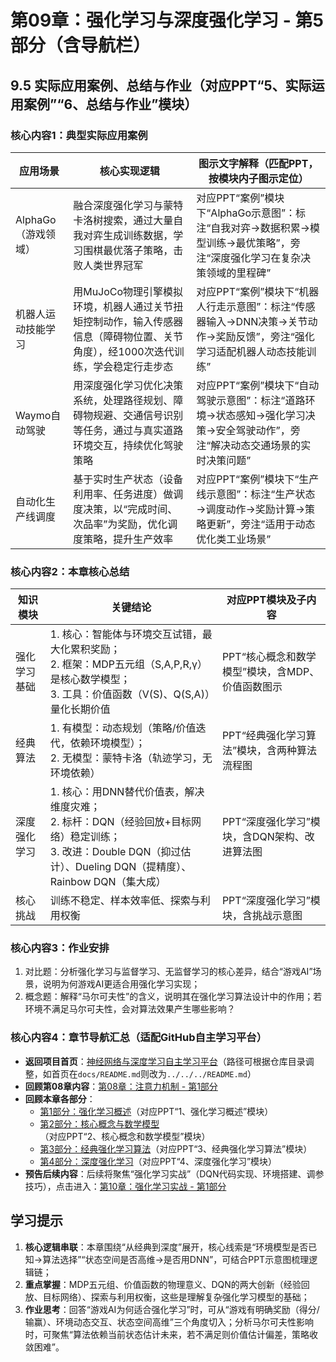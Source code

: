 # 第09章：强化学习与深度强化学习 - 第5部分（含导航栏）
## 9.5 实际应用案例、总结与作业（对应PPT“5、实际运用案例”“6、总结与作业”模块）  
### 核心内容1：典型实际应用案例  
| 应用场景       | 核心实现逻辑                                                             | 图示文字解释（匹配PPT，按模块内子图示定位）                          |
|----------------|--------------------------------------------------------------------------|-------------------------------------------------------|
| AlphaGo（游戏领域） | 融合深度强化学习与蒙特卡洛树搜索，通过大量自我对弈生成训练数据，学习围棋最优落子策略，击败人类世界冠军 | 对应PPT“案例”模块下“AlphaGo示意图”：标注“自我对弈→数据积累→模型训练→最优策略”，旁注“深度强化学习在复杂决策领域的里程碑” |
| 机器人运动技能学习 | 用MuJoCo物理引擎模拟环境，机器人通过关节扭矩控制动作，输入传感器信息（障碍物位置、关节角度），经1000次迭代训练，学会稳定行走步态 | 对应PPT“案例”模块下“机器人行走示意图”：标注“传感器输入→DNN决策→关节动作→奖励反馈”，旁注“强化学习适配机器人动态技能训练” |
| Waymo自动驾驶 | 用深度强化学习优化决策系统，处理路径规划、障碍物规避、交通信号识别等任务，通过与真实道路环境交互，持续优化驾驶策略 | 对应PPT“案例”模块下“自动驾驶示意图”：标注“道路环境→状态感知→强化学习决策→安全驾驶动作”，旁注“解决动态交通场景的实时决策问题” |
| 自动化生产线调度 | 基于实时生产状态（设备利用率、任务进度）做调度决策，以“完成时间、次品率”为奖励，优化调度策略，提升生产效率 | 对应PPT“案例”模块下“生产线示意图”：标注“生产状态→调度动作→奖励计算→策略更新”，旁注“适用于动态优化类工业场景” |

### 核心内容2：本章核心总结  
| 知识模块       | 关键结论                                                                 | 对应PPT模块及子内容                          |
|----------------|--------------------------------------------------------------------------|---------------------------------------|
| 强化学习基础   | 1. 核心：智能体与环境交互试错，最大化累积奖励；<br>2. 框架：MDP五元组（S,A,P,R,γ）是核心数学模型；<br>3. 工具：价值函数（V(S)、Q(S,A)）量化长期价值 | PPT“核心概念和数学模型”模块，含MDP、价值函数图示 |
| 经典算法       | 1. 有模型：动态规划（策略/价值迭代，依赖环境模型）；<br>2. 无模型：蒙特卡洛（轨迹学习，无环境依赖） | PPT“经典强化学习算法”模块，含两种算法流程图 |
| 深度强化学习   | 1. 核心：用DNN替代价值表，解决维度灾难；<br>2. 标杆：DQN（经验回放+目标网络）稳定训练；<br>3. 改进：Double DQN（抑过估计）、Dueling DQN（提精度）、Rainbow DQN（集大成） | PPT“深度强化学习”模块，含DQN架构、改进算法图 |
| 核心挑战       | 训练不稳定、样本效率低、探索与利用权衡                                     | PPT“深度强化学习”模块，含挑战示意图 |

### 核心内容3：作业安排  
1. 对比题：分析强化学习与监督学习、无监督学习的核心差异，结合“游戏AI”场景，说明为何游戏AI更适合用强化学习实现；  
2. 概念题：解释“马尔可夫性”的含义，说明其在强化学习算法设计中的作用；若环境不满足马尔可夫性，会对算法效果产生哪些影响？  

### 核心内容4：章节导航汇总（适配GitHub自主学习平台）  
- **返回项目首页**：[神经网络与深度学习自主学习平台](../../../../README.md)（路径可根据仓库目录调整，如首页在`docs/README.md`则改为`../../../README.md`）  
- **回顾第08章内容**：[第08章：注意力机制 - 第1部分](../Chapter08/chapter08_part1.md)  
- **回顾本章各部分**：  
  - [第1部分：强化学习概述](chapter09_part1.md)（对应PPT“1、强化学习概述”模块）  
  - [第2部分：核心概念与数学模型](chapter09_part2.md)（对应PPT“2、核心概念和数学模型”模块）  
  - [第3部分：经典强化学习算法](chapter09_part3.md)（对应PPT“3、经典强化学习算法”模块）  
  - [第4部分：深度强化学习](chapter09_part4.md)（对应PPT“4、深度强化学习”模块）  
- **预告后续内容**：后续将聚焦“强化学习实战”（DQN代码实现、环境搭建、调参技巧），点击进入：[第10章：强化学习实战 - 第1部分](../Chapter10/chapter10_part1.md)  

## 学习提示  
1. **核心逻辑串联**：本章围绕“从经典到深度”展开，核心线索是“环境模型是否已知→算法选择”“状态空间是否高维→是否用DNN”，可结合PPT示意图梳理逻辑链；  
2. **重点掌握**：MDP五元组、价值函数的物理意义、DQN的两大创新（经验回放、目标网络）、探索与利用权衡，这些是理解复杂强化学习模型的基础；  
3. **作业思考**：回答“游戏AI为何适合强化学习”时，可从“游戏有明确奖励（得分/输赢）、环境动态交互、状态空间高维”三个角度切入；分析马尔可夫性影响时，可聚焦“算法依赖当前状态估计未来，若不满足则价值估计偏差，策略收敛困难”。
